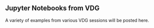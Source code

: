 ## Jupyter Notebooks from VDG

A variety of examples from various VDG sessions will be posted here.

